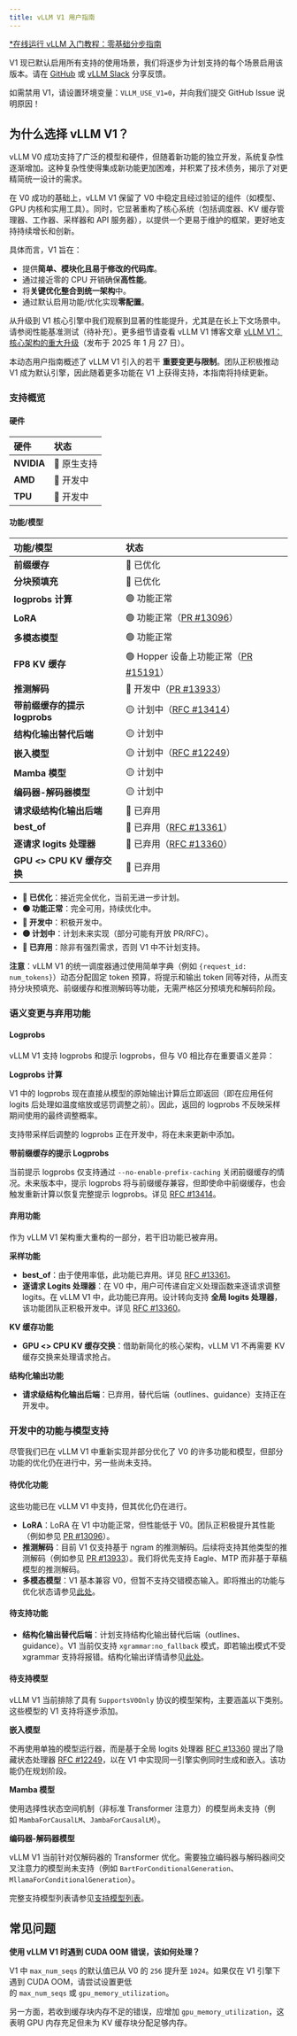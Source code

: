 ```yaml
---
title: vLLM V1 用户指南
---
```


[\*在线运行 vLLM 入门教程：零基础分步指南](https://openbayes.com/console/public/tutorials/rXxb5fZFr29?utm_source=vLLM-CNdoc&utm_medium=vLLM-CNdoc-V1&utm_campaign=vLLM-CNdoc-V1-25ap)

V1 现已默认启用所有支持的使用场景，我们将逐步为计划支持的每个场景启用该版本。请在 [GitHub](https://github.com/vllm-project/vllm) 或 [vLLM Slack](https://inviter.co/vllm-slack) 分享反馈。

如需禁用 V1，请设置环境变量：`VLLM_USE_V1=0`，并向我们提交 GitHub Issue 说明原因！

## 为什么选择 vLLM V1？

vLLM V0 成功支持了广泛的模型和硬件，但随着新功能的独立开发，系统复杂性逐渐增加。这种复杂性使得集成新功能更加困难，并积累了技术债务，揭示了对更精简统一设计的需求。

在 V0 成功的基础上，vLLM V1 保留了 V0 中稳定且经过验证的组件（如模型、GPU 内核和实用工具）。同时，它显著重构了核心系统（包括调度器、KV 缓存管理器、工作器、采样器和 API 服务器），以提供一个更易于维护的框架，更好地支持持续增长和创新。

具体而言，V1 旨在：

- 提供**简单、模块化且易于修改的代码库**。
- 通过接近零的 CPU 开销确保**高性能**。
- 将**关键优化整合到统一架构**中。
- 通过默认启用功能/优化实现**零配置**。

从升级到 V1 核心引擎中我们观察到显著的性能提升，尤其是在长上下文场景中。请参阅性能基准测试（待补充）。更多细节请查看 vLLM V1 博客文章 [vLLM V1：核心架构的重大升级](https://blog.vllm.ai/2025/01/27/v1-alpha-release.html)（发布于 2025 年 1 月 27 日）。

本动态用户指南概述了 vLLM V1 引入的若干 **重要变更与限制**。团队正积极推动 V1 成为默认引擎，因此随着更多功能在 V1 上获得支持，本指南将持续更新。

### 支持概览

#### 硬件

| 硬件       | 状态        |
| :--------- | :---------- |
| **NVIDIA** | 🚀 原生支持 |
| **AMD**    | 🚧 开发中   |
| **TPU**    | 🚧 开发中   |

#### 功能/模型

| 功能/模型                     | 状态                                                                                     |
| :---------------------------- | :--------------------------------------------------------------------------------------- |
| **前缀缓存**                  | 🚀 已优化                                                                                |
| **分块预填充**                | 🚀 已优化                                                                                |
| **logprobs 计算**             | 🟢 功能正常                                                                              |
| **LoRA**                      | 🟢 功能正常（[PR #13096](https://github.com/vllm-project/vllm/pull/13096)）              |
| **多模态模型**                | 🟢 功能正常                                                                              |
| **FP8 KV 缓存**               | 🟢 Hopper 设备上功能正常（[PR #15191](https://github.com/vllm-project/vllm/pull/15191)） |
| **推测解码**                  | 🚧 开发中（[PR #13933](https://github.com/vllm-project/vllm/pull/13933)）                |
| **带前缀缓存的提示 logprobs** | 🟡 计划中（[RFC #13414](https://github.com/vllm-project/vllm/issues/13414)）             |
| **结构化输出替代后端**        | 🟡 计划中                                                                                |
| **嵌入模型**                  | 🟡 计划中（[RFC #12249](https://github.com/vllm-project/vllm/issues/12249)）             |
| **Mamba 模型**                | 🟡 计划中                                                                                |
| **编码器-解码器模型**         | 🟡 计划中                                                                                |
| **请求级结构化输出后端**      | 🔴 已弃用                                                                                |
| **best_of**                   | 🔴 已弃用（[RFC #13361](https://github.com/vllm-project/vllm/issues/13361)）             |
| **逐请求 logits 处理器**      | 🔴 已弃用（[RFC #13360](https://github.com/vllm-project/vllm/pull/13360)）               |
| **GPU <> CPU KV 缓存交换**    | 🔴 已弃用                                                                                |

- **🚀 已优化**：接近完全优化，当前无进一步计划。
- **🟢 功能正常**：完全可用，持续优化中。
- **🚧 开发中**：积极开发中。
- **🟡 计划中**：计划未来实现（部分可能有开放 PR/RFC）。
- **🔴 已弃用**：除非有强烈需求，否则 V1 中不计划支持。

**注意**：vLLM V1 的统一调度器通过使用简单字典（例如 `{request_id: num_tokens}`）动态分配固定 token 预算，将提示和输出 token 同等对待，从而支持分块预填充、前缀缓存和推测解码等功能，无需严格区分预填充和解码阶段。

### 语义变更与弃用功能

#### Logprobs

vLLM V1 支持 logprobs 和提示 logprobs，但与 V0 相比存在重要语义差异：

**Logprobs 计算**

V1 中的 logprobs 现在直接从模型的原始输出计算后立即返回（即在应用任何 logits 后处理如温度缩放或惩罚调整之前）。因此，返回的 logprobs 不反映采样期间使用的最终调整概率。

支持带采样后调整的 logprobs 正在开发中，将在未来更新中添加。

**带前缀缓存的提示 Logprobs**

当前提示 logprobs 仅支持通过 `--no-enable-prefix-caching` 关闭前缀缓存的情况。未来版本中，提示 logprobs 将与前缀缓存兼容，但即使命中前缀缓存，也会触发重新计算以恢复完整提示 logprobs。详见 [RFC #13414](https://github.com/vllm-project/vllm/issues/13414)。

#### 弃用功能

作为 vLLM V1 架构重大重构的一部分，若干旧功能已被弃用。

**采样功能**

- **best_of**：由于使用率低，此功能已弃用。详见 [RFC #13361](https://github.com/vllm-project/vllm/issues/13361)。
- **逐请求 Logits 处理器**：在 V0 中，用户可传递自定义处理函数来逐请求调整 logits。在 vLLM V1 中，此功能已弃用。设计转向支持 **全局 logits 处理器**，该功能团队正积极开发中。详见 [RFC #13360](https://github.com/vllm-project/vllm/pull/13360)。

**KV 缓存功能**

- **GPU <> CPU KV 缓存交换**：借助新简化的核心架构，vLLM V1 不再需要 KV 缓存交换来处理请求抢占。

**结构化输出功能**

- **请求级结构化输出后端**：已弃用，替代后端（outlines、guidance）支持正在开发中。

### 开发中的功能与模型支持

尽管我们已在 vLLM V1 中重新实现并部分优化了 V0 的许多功能和模型，但部分功能的优化仍在进行中，另一些尚未支持。

#### 待优化功能

这些功能已在 vLLM V1 中支持，但其优化仍在进行。

- **LoRA**：LoRA 在 V1 中功能正常，但性能低于 V0。团队正积极提升其性能（例如参见 [PR #13096](https://github.com/vllm-project/vllm/pull/13096)）。
- **推测解码**：目前 V1 仅支持基于 ngram 的推测解码。后续将支持其他类型的推测解码（例如参见 [PR #13933](https://github.com/vllm-project/vllm/pull/13933)）。我们将优先支持 Eagle、MTP 而非基于草稿模型的推测解码。
- **多模态模型**：V1 基本兼容 V0，但暂不支持交错模态输入。即将推出的功能与优化状态请参见[此处](https://github.com/orgs/vllm-project/projects/8)。

#### 待支持功能

- **结构化输出替代后端**：计划支持结构化输出替代后端（outlines、guidance）。V1 当前仅支持 `xgrammar:no_fallback` 模式，即若输出模式不受 xgrammar 支持将报错。结构化输出详情请参见[此处](https://docs.vllm.ai/en/latest/features/structured_outputs.html)。

#### 待支持模型

vLLM V1 当前排除了具有 `SupportsV0Only` 协议的模型架构，主要涵盖以下类别。这些模型的 V1 支持将逐步添加。

**嵌入模型**

不再使用单独的模型运行器，而是基于全局 logits 处理器 [RFC #13360](https://github.com/vllm-project/vllm/pull/13360) 提出了隐藏状态处理器 [RFC #12249](https://github.com/vllm-project/vllm/issues/12249)，以在 V1 中实现同一引擎实例同时生成和嵌入。该功能仍在规划阶段。

**Mamba 模型**

使用选择性状态空间机制（非标准 Transformer 注意力）的模型尚未支持（例如 `MambaForCausalLM`、`JambaForCausalLM`）。

**编码器-解码器模型**

vLLM V1 当前针对仅解码器的 Transformer 优化。需要独立编码器与解码器间交叉注意力的模型尚未支持（例如 `BartForConditionalGeneration`、`MllamaForConditionalGeneration`）。

完整支持模型列表请参见[支持模型列表](https://docs.vllm.ai/en/latest/models/supported_models.html)。

## 常见问题

**使用 vLLM V1 时遇到 CUDA OOM 错误，该如何处理？**

V1 中 `max_num_seqs` 的默认值已从 V0 的 `256` 提升至 `1024`。如果仅在 V1 引擎下遇到 CUDA OOM，请尝试设置更低的 `max_num_seqs` 或 `gpu_memory_utilization`。

另一方面，若收到缓存块内存不足的错误，应增加 `gpu_memory_utilization`，这表明 GPU 内存充足但未为 KV 缓存块分配足够内存。
